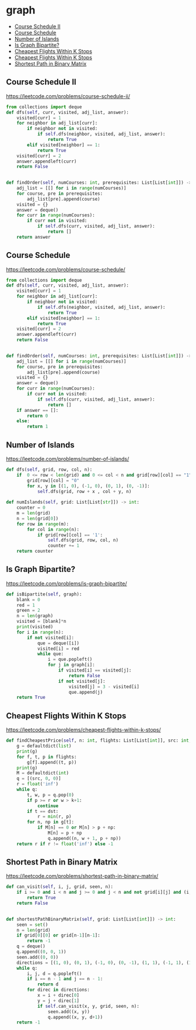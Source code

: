 # graph

+ [Course Schedule II](#course-schedule-II)
+ [Course Schedule](#course-schedule)
+ [Number of Islands](#number-of-islands)
+ [Is Graph Bipartite?](#is-graph-bipartite)
+ [Cheapest Flights Within K Stops](#cheapest-flights-within-k-stops)
+ [Cheapest Flights Within K Stops](#cheapest-flights-within-k-stops)
+ [Shortest Path in Binary Matrix](#shortest-path-in-binary-matrix)

## Course Schedule II

https://leetcode.com/problems/course-schedule-ii/

```python
from collections import deque
def dfs(self, curr, visited, adj_list, answer):
    visited[curr] = 1 
    for neighbor in adj_list[curr]:
        if neighbor not in visited:
            if self.dfs(neighbor, visited, adj_list, answer):
                return True
        elif visited[neighbor] == 1:
            return True
    visited[curr] = 2
    answer.appendleft(curr)
    return False
    

def findOrder(self, numCourses: int, prerequisites: List[List[int]]) -> List[int]:
    adj_list = [[] for i in range(numCourses)]
    for course, pre in prerequisites:
        adj_list[pre].append(course)
    visited = {}
    answer = deque()
    for curr in range(numCourses):
        if curr not in visited:
            if self.dfs(curr, visited, adj_list, answer):
                return []
    return answer
```


## Course Schedule

https://leetcode.com/problems/course-schedule/

```python
from collections import deque
def dfs(self, curr, visited, adj_list, answer):
    visited[curr] = 1 
    for neighbor in adj_list[curr]:
        if neighbor not in visited:
            if self.dfs(neighbor, visited, adj_list, answer):
                return True
        elif visited[neighbor] == 1:
            return True
    visited[curr] = 2
    answer.appendleft(curr)
    return False
    

def findOrder(self, numCourses: int, prerequisites: List[List[int]]) -> List[int]:
    adj_list = [[] for i in range(numCourses)]
    for course, pre in prerequisites:
        adj_list[pre].append(course)
    visited = {}
    answer = deque()
    for curr in range(numCourses):
        if curr not in visited:
            if self.dfs(curr, visited, adj_list, answer):
                return []
    if answer == []:
        return 0
    else:
        return 1
```


## Number of Islands

https://leetcode.com/problems/number-of-islands/

```python
def dfs(self, grid, row, col, n):
    if  0 <= row < len(grid) and 0 <= col < n and grid[row][col] == "1":
        grid[row][col] = "0"
        for x, y in [(1, 0), (-1, 0), (0, 1), (0, -1)]:
            self.dfs(grid, row + x , col + y, n)
        
def numIslands(self, grid: List[List[str]]) -> int:
    counter = 0
    m = len(grid)
    n = len(grid[0])
    for row in range(m):
        for col in range(n):
            if grid[row][col] == '1':
                self.dfs(grid, row, col, n)
                counter += 1
    return counter 
```


## Is Graph Bipartite?

https://leetcode.com/problems/is-graph-bipartite/

```python
def isBipartite(self, graph):
    blank = 0
    red = 1
    green = 2
    n = len(graph)
    visited = [blank]*n
    print(visited)
    for i in range(n):
        if not visited[i]:
            que = deque([i])
            visited[i] = red
            while que:
                i = que.popleft()
                for j in graph[i]:
                    if visited[i] == visited[j]:
                        return False
                    if not visited[j]:
                        visited[j] = 3 - visited[i]
                        que.append(j)
    return True
```


## Cheapest Flights Within K Stops

https://leetcode.com/problems/cheapest-flights-within-k-stops/

```python
def findCheapestPrice(self, n: int, flights: List[List[int]], src: int, dst: int, k: int) -> int:
    g = defaultdict(list)
    print(g)
    for f, t, p in flights:
        g[f].append((t, p))
    print(g)
    M = defaultdict(int)
    q = [(src, 0, 0)]
    r = float('inf')
    while q:
        t, w, p = q.pop(0)
        if p >= r or w > k+1:
            continue
        if t == dst:
            r = min(r, p)
        for n, np in g[t]:
            if M[n] == 0 or M[n] > p + np:
                M[n] = p + np
                q.append((n, w + 1, p + np))
    return r if r != float('inf') else -1
```


## Shortest Path in Binary Matrix

https://leetcode.com/problems/shortest-path-in-binary-matrix/

```python
def can_visit(self, i, j, grid, seen, n):
    if i >= 0 and i < n and j >= 0 and j < n and not grid[i][j] and (i,j) not in seen:
        return True
    return False
    

def shortestPathBinaryMatrix(self, grid: List[List[int]]) -> int:
    seen = set()
    n = len(grid)
    if grid[0][0] or grid[n-1][n-1]:
        return -1
    q = deque()
    q.append((0, 0, 1))
    seen.add((0, 0))
    directions = [(1, 0), (0, 1), (-1, 0), (0, -1), (1, 1), (-1, 1), (1, -1), (-1, -1)]
    while q:
        i, j, d = q.popleft()
        if i == n - 1 and j == n - 1:
            return d    
        for direc in directions:
            x = i + direc[0]
            y = j + direc[1]
            if self.can_visit(x, y, grid, seen, n):
                seen.add((x, y))
                q.append((x, y, d+1))
    return -1
```


